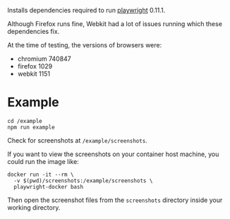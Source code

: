 Installs dependencies required to run 
[playwright](https://github.com/microsoft/playwright) 0.11.1.

Although Firefox runs fine, Webkit had a lot of issues
running which these dependencies fix.

At the time of testing, the versions of browsers were:

* chromium 740847
* firefox 1029
* webkit 1151

# Example

```
cd /example
npm run example
```

Check for screenshots at `/example/screenshots`.

If you want to view the screenshots on your container host machine,
you could run the image like:

```
docker run -it --rm \
  -v $(pwd)/screenshots:/example/screenshots \
  playwright-docker bash
```

Then open the screenshot files from the `screenshots` directory inside
your working directory.
